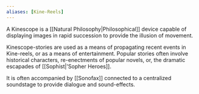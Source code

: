 ```yaml
---
aliases: [Kine-Reels]
---
```

A Kinescope is a [[Natural Philosophy|Philosophical]] device capable of displaying images in rapid succession to provide the illusion of movement. 

Kinescope-stories are used as a means of propagating recent events in Kine-reels, or as a means of entertainment. Popular stories often involve historical characters, re-enectments of popular novels, or, the dramatic escapades of [[Sophist|'Sopher Heroes]].

It is often accompanied by [[Sonofax]] connected to a centralized soundstage to provide dialogue and sound-effects.
